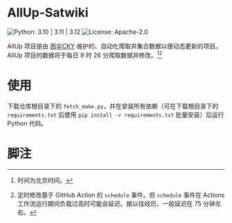 <!--
Copyright (c) yusancky. All rights reserved. 
Licensed under the Apache License 2.0. See License in the project root for license information. 
-->

# AllUp-Satwiki

![Python: 3.10 | 3.11 | 3.12](https://img.shields.io/badge/Python-3.10%20%7C%203.11%20%7C%203.12-python?style=social&logo=python&logoColor=blue) ![License: Apache-2.0](https://img.shields.io/github/license/yusancky/AllUp-Satwiki?style=social)

AllUp 项目是由 [雨伞CKY](https://github.com/yusancky) 维护的、自动化爬取并集合数据以便动态更新的项目。AllUp 项目的数据将于每日 9 时 26 分爬取数据并修改。[^1][^2]

# 使用

下载仓库根目录下的 `fetch_make.py`，并在安装所有依赖（可在下载根目录下的 `requirements.txt` 后使用 `pip install -r requirements.txt` 批量安装）后运行 Python 代码。

# 脚注

[^1]: 时间为北京时间。

[^2]: 定时修改基于 GitHub Action 的 `schedule` 事件。但 `schedule` 事件在 Actions 工作流运行期间负载过高时可能会延迟。据以往经历，一般延迟在 75 分钟左右。